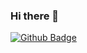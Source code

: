 ### Hi there 👋

<!--
**CyberTalex/CyberTalex** is a ✨ _special_ ✨ repository because its `README.md` (this file) appears on your GitHub profile.

Here are some ideas to get you started:

- 🔭 I’m currently working on ...
- 🌱 I’m currently learning ...
- 👯 I’m looking to collaborate on ...
- 🤔 I’m looking for help with ...
- 💬 Ask me about ...
- 📫 How to reach me: ...
- 😄 Pronouns: ...
- ⚡ Fun fact: ...
--> 
[![Github Badge](https://img.shields.io/badge/-Github-000?style=quare&labelColor=000&logo=Github&logoColor=white&link=https://github.com/CyberTalex)](link) 
